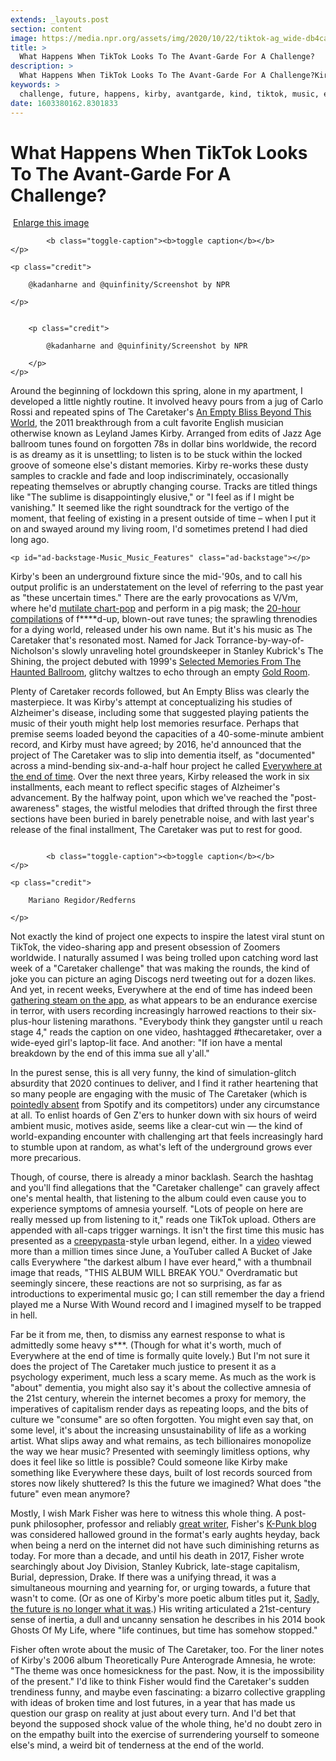 ```yaml
--- 
extends: _layouts.post 
section: content 
image: https://media.npr.org/assets/img/2020/10/22/tiktok-ag_wide-db4ca6ebffc0034db79bd98c46b6a4f67a20a5d1.jpg?s=1400 
title: > 
  What Happens When TikTok Looks To The Avant-Garde For A Challenge? 
description: > 
  What Happens When TikTok Looks To The Avant-Garde For A Challenge?Kirby re-works these dusty samples to crackle and fade and loop indiscriminately, occasionally repeating themselves or abruptly changing course.Tracks are titled things like "The sublime is disappointingly elusive," or "I feel as if I might be vanishing."toggle caption Mariano Regidor/RedfernsNot exactly the kind of project one expects to inspire the latest viral stunt on TikTok, the video-sharing app and present obsession of Zoomers worldwide."Lots of people on here are really messed up from listening to it," reads one TikTok upload. 
keywords: > 
  challenge, future, happens, kirby, avantgarde, kind, tiktok, music, end, wrote, looks, present, project, caretaker, album 
date: 1603380162.8301833 
--- 
```

<div><p class="storytitle">
      <h1>What Happens When TikTok Looks To The Avant-Garde For A Challenge?</h1>
   
   
   
</p><img src="https://media.npr.org/assets/img/2020/10/22/tiktok-ag_wide-db4ca6ebffc0034db79bd98c46b6a4f67a20a5d1-s1100-c15.jpg" class="img lazyOnLoad" alt="">
        <a class="enlargelink" href="https://media.npr.org/assets/img/2020/10/22/tiktok-ag_wide-db4ca6ebffc0034db79bd98c46b6a4f67a20a5d1-s1200.jpg">Enlarge this image</a>
        <p class="caption-wrap">
         


            <b class="toggle-caption"><b>toggle caption</b></b>
    </p>

    <p class="credit">
        
        @kadanharne and @quinfinity/Screenshot by NPR
        
    </p>
<img alt="">
    <p class="image_data">
         
        <p class="credit">
            
            @kadanharne and @quinfinity/Screenshot by NPR
            
        </p>
    </p>
<p>Around the beginning of lockdown this spring, alone in my apartment, I developed a little nightly routine. It involved heavy pours from a jug of Carlo Rossi and repeated spins of The Caretaker's <a href="https://thecaretaker.bandcamp.com/album/an-empty-bliss-beyond-this-world">An Empty Bliss Beyond This World</a>, the 2011 breakthrough from a cult favorite English musician otherwise known as Leyland James Kirby. Arranged from edits of Jazz Age ballroom tunes found on forgotten 78s in dollar bins worldwide, the record is as dreamy as it is unsettling; to listen is to be stuck within the locked groove of someone else's distant memories. Kirby re-works these dusty samples to crackle and fade and loop indiscriminately, occasionally repeating themselves or abruptly changing course. Tracks are titled things like "The sublime is disappointingly elusive," or "I feel as if I might be vanishing." It seemed like the right soundtrack for the vertigo of the moment, that feeling of existing in a present outside of time &#8211; when I put it on and swayed around my living room, I'd sometimes pretend I had died long ago.</p>   
    

    <p id="ad-backstage-Music_Music_Features" class="ad-backstage"></p>

   <p>Kirby's been an underground fixture since the mid-'90s, and to call his output prolific is an understatement on the level of referring to the past year as "these uncertain times." There are the early provocations as V/Vm, where he'd <a href="https://www.youtube.com/watch?v=eXdWxFj0y3s">mutilate chart-pop</a> and perform in a pig mask; the <a href="https://leylandkirby.bandcamp.com/album/v-vm-the-death-of-rave-a-partial-flashback-2">20-hour compilations</a> of f****d-up, blown-out rave tunes; the sprawling threnodies for a dying world, released under his own name. But it's his music as The Caretaker that's resonated most. Named for Jack Torrance-by-way-of-Nicholson's slowly unraveling hotel groundskeeper in Stanley Kubrick's The Shining, the project debuted with 1999's <a href="https://thecaretaker.bandcamp.com/album/selected-memories-from-the-haunted-ballroom">Selected Memories From The Haunted Ballroom</a>, glitchy waltzes to echo through an empty <a href="https://www.youtube.com/watch?v=3LKWM1Q1lFk">Gold Room</a>.</p>   <p>Plenty of Caretaker records followed, but An Empty Bliss was clearly the masterpiece. It was Kirby's attempt at conceptualizing his studies of Alzheimer's disease, including some that suggested playing patients the music of their youth might help lost memories resurface. Perhaps that premise seems loaded beyond the capacities of a 40-some-minute ambient record, and Kirby must have agreed; by 2016, he'd announced that the project of The Caretaker was to slip into dementia itself, as "documented" across a mind-bending six-and-a-half hour project he called <a href="https://thecaretaker.bandcamp.com/album/everywhere-at-the-end-of-time">Everywhere at the end of time</a>. Over the next three years, Kirby released the work in six installments, each meant to reflect specific stages of Alzheimer's advancement. By the halfway point, upon which we've reached the "post-awareness" stages, the wistful melodies that drifted through the first three sections have been buried in barely penetrable noise, and with last year's release of the final installment, The Caretaker was put to rest for good.</p>   <img src="https://media.npr.org/assets/img/2020/10/22/gettyimages-1217401005_sq-e643b0f7d667e4497aa1b61afba423c319c4437f-s800-c15.jpg" class="img lazyOnLoad" alt="">
<p class="caption-wrap">
         


            <b class="toggle-caption"><b>toggle caption</b></b>
    </p>

    <p class="credit">
        
        Mariano Regidor/Redferns
        
    </p>
<p>Not exactly the kind of project one expects to inspire the latest viral stunt on TikTok, the video-sharing app and present obsession of Zoomers worldwide. I naturally assumed I was being trolled upon catching word last week of a "Caretaker challenge" that was making the rounds, the kind of joke you can picture an aging Discogs nerd tweeting out for a dozen likes. And yet, in recent weeks, Everywhere at the end of time has indeed been <a href="https://www.tiktok.com/tag/thecaretaker?lang=en">gathering steam on the app</a>, as what appears to be an endurance exercise in terror, with users recording increasingly harrowed reactions to their six-plus-hour listening marathons. "Everybody think they gangster until u reach stage 4," reads the caption on one video, hashtagged #thecaretaker, over a wide-eyed girl's laptop-lit face. And another: "If ion have a mental breakdown by the end of this imma sue all y'all." </p>   <p>In the purest sense, this is all very funny, the kind of simulation-glitch absurdity that 2020 continues to deliver, and I find it rather heartening that so many people are engaging with the music of The Caretaker (which is <a href="https://twitter.com/LeylandKirby/status/1301815400544579584">pointedly absent</a> from Spotify and its competitors) under any circumstance at all. To enlist hoards of Gen Z'ers to hunker down with six hours of weird ambient music, motives aside, seems like a clear-cut win &#8212; the kind of world-expanding encounter with challenging art that feels increasingly hard to stumble upon at random, as what's left of the underground grows ever more precarious.</p>   <p>Though, of course, there is already a minor backlash. Search the hashtag and you'll find allegations that the "Caretaker challenge" can gravely affect one's mental health, that listening to the album could even cause you to experience symptoms of amnesia yourself. "Lots of people on here are really messed up from listening to it," reads one TikTok upload. Others are appended with all-caps trigger warnings. It isn't the first time this music has presented as a <a href="https://www.creepypasta.com/">creepypasta</a>-style urban legend, either. In a <a href="https://www.youtube.com/watch?v=l_x08kbj-Fk">video</a> viewed more than a million times since June, a YouTuber called A Bucket of Jake calls Everywhere "the darkest album I have ever heard," with a thumbnail image that reads, "THIS ALBUM WILL BREAK YOU." Overdramatic but seemingly sincere, these reactions are not so surprising, as far as introductions to experimental music go; I can still remember the day a friend played me a Nurse With Wound record and I imagined myself to be trapped in hell. </p>   <p>Far be it from me, then, to dismiss any earnest response to what is admittedly some heavy s***. (Though for what it's worth, much of Everywhere at the end of time is formally quite lovely.) But I'm not sure it does the project of The Caretaker much justice to present it as a psychology experiment, much less a scary meme. As much as the work is "about" dementia, you might also say it's about the collective amnesia of the 21st century, wherein the internet becomes a proxy for memory, the imperatives of capitalism render days as repeating loops, and the bits of culture we "consume" are so often forgotten. You might even say that, on some level, it's about the increasing unsustainability of life as a working artist. What slips away and what remains, as tech billionaires monopolize the way we hear music? Presented with seemingly limitless options, why does it feel like so little is possible? Could someone like Kirby make something like Everywhere these days, built of lost records sourced from stores now likely shuttered? Is this the future we imagined? What does "the future" even mean anymore?</p>   <p>Mostly, I wish Mark Fisher was here to witness this whole thing. A post-punk philosopher, professor and reliably <a href="https://repeaterbooks.com/category/mark-fisher/">great writer</a>, Fisher's <a href="http://k-punk.abstractdynamics.org/">K-Punk blog</a> was considered hallowed ground in the format's early aughts heyday, back when being a nerd on the internet did not have such diminishing returns as today. For more than a decade, and until his death in 2017, Fisher wrote searchingly about Joy Division, Stanley Kubrick, late-stage capitalism, Burial, depression, Drake. If there was a unifying thread, it was a simultaneous mourning and yearning for, or urging towards, a future that wasn't to come. (Or as one of Kirby's more poetic album titles put it, <a href="https://leylandkirby.bandcamp.com/album/sadly-the-future-is-no-longer-what-it-was">Sadly, the future is no longer what it was</a>.) His writing articulated a 21st-century sense of inertia, a dull and uncanny sensation he describes in his 2014 book Ghosts Of My Life, where "life continues, but time has somehow stopped." </p>   <p>Fisher often wrote about the music of The Caretaker, too. For the liner notes of Kirby's 2006 album Theoretically Pure Anterograde Amnesia, he wrote: "The theme was once homesickness for the past. Now, it is the impossibility of the present." I'd like to think Fisher would find the Caretaker's sudden trendiness funny, and maybe even fascinating: a bizarro collective grappling with ideas of broken time and lost futures, in a year that has made us question our grasp on reality at just about every turn. And I'd bet that beyond the supposed shock value of the whole thing, he'd no doubt zero in on the empathy built into the exercise of surrendering yourself to someone else's mind, a weird bit of tenderness at the end of the world.</p>
</div>
